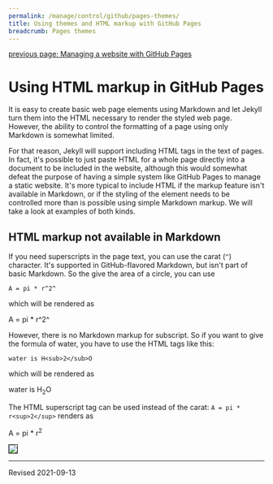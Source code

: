 ```yaml
---
permalink: /manage/control/github/pages-themes/
title: Using themes and HTML markup with GitHub Pages
breadcrumb: Pages themes
---
```


[previous page: Managing a website with GitHub Pages](../pages/)

# Using HTML markup in GitHub Pages

It is easy to create basic web page elements using Markdown and let Jekyll turn them into the HTML necessary to render the styled web page. However, the ability to control the formatting of a page using only Markdown is somewhat limited.

For that reason, Jekyll will support including HTML tags in the text of pages. In fact, it's possible to just paste HTML for a whole page directly into a document to be included in the website, although this would somewhat defeat the purpose of having a simple system like GitHub Pages to manage a static website. It's more typical to include HTML if the markup feature isn't available in Markdown, or if the styling of the element needs to be controlled more than is possible using simple Markdown markup. We will take a look at examples of both kinds.

## HTML markup not available in Markdown

If you need superscripts in the page text, you can use the carat (`^`) character. It's supported in GitHub-flavored Markdown, but isn't part of basic Markdown. So the give the area of a circle, you can use

```
A = pi * r^2^
```

which will be rendered as 

A = pi * r^2^

However, there is no Markdown markup for subscript. So if you want to give the formula of water, you have to use the HTML tags like this:

```
water is H<sub>2</sub>O
```

which will be rendered as 

water is H<sub>2</sub>O

The HTML superscript tag can be used instead of the carat: `A = pi * r<sup>2</sup>` renders as 

A = pi * r<sup>2</sup> 


<img src="../images-pages/new_repo.png" style="border:1px solid black">



----
Revised 2021-09-13
